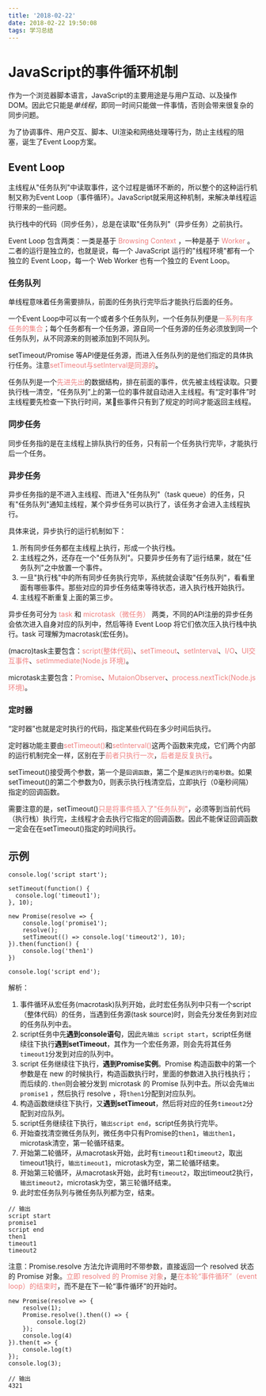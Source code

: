 ```yaml
---
title: '2018-02-22'
date: 2018-02-22 19:50:08
tags: 学习总结
---
```



# JavaScript的事件循环机制

作为一个浏览器脚本语言，JavaScript的主要用途是与用户互动、以及操作DOM。因此它只能是*单线程*，即同一时间只能做一件事情，否则会带来很复杂的同步问题。

为了协调事件、用户交互、脚本、UI渲染和网络处理等行为，防止主线程的阻塞，诞生了Event Loop方案。
<!-- more -->

## Event Loop

主线程从"任务队列"中读取事件，这个过程是循环不断的，所以整个的这种运行机制又称为Event Loop（事件循环）。JavaScript就采用这种机制，来解决单线程运行带来的一些问题。

执行栈中的代码（同步任务），总是在读取"任务队列"（异步任务）之前执行。

Event Loop 包含两类：一类是基于 <font color=#F08080>Browsing Context</font> ，一种是基于 <font color=#F08080>Worker</font> 。二者的运行是独立的，也就是说，每一个 JavaScript 运行的"线程环境"都有一个独立的 Event Loop，每一个 Web Worker 也有一个独立的 Event Loop。

### 任务队列

单线程意味着任务需要排队，前面的任务执行完毕后才能执行后面的任务。

一个Event Loop中可以有一个或者多个任务队列，一个任务队列便是<font color=#F08080>一系列有序任务的集合</font>；每个任务都有一个任务源，源自同一个任务源的任务必须放到同一个任务队列，从不同源来的则被添加到不同队列。

setTimeout/Promise 等API便是任务源，而进入任务队列的是他们指定的具体执行任务。注意<font color=#F08080>setTimeout与setInterval是同源的</font>。

任务队列是一个<font color=#F08080>先进先出</font>的数据结构，排在前面的事件，优先被主线程读取。只要执行栈一清空，“任务队列”上的第一位的事件就自动进入主线程。有“定时事件”时主线程要先检查一下执行时间，某些事件只有到了规定的时间才能返回主线程。

### 同步任务

同步任务指的是在主线程上排队执行的任务，只有前一个任务执行完毕，才能执行后一个任务。

### 异步任务

异步任务指的是不进入主线程、而进入"任务队列"（task queue）的任务，只有"任务队列"通知主线程，某个异步任务可以执行了，该任务才会进入主线程执行。

具体来说，异步执行的运行机制如下：

1. 所有同步任务都在主线程上执行，形成一个执行栈。
2. 主线程之外，还存在一个"任务队列"。只要异步任务有了运行结果，就在"任务队列"之中放置一个事件。
3. 一旦"执行栈"中的所有同步任务执行完毕，系统就会读取"任务队列"，看看里面有哪些事件。那些对应的异步任务结束等待状态，进入执行栈开始执行。
4. 主线程不断重复上面的第三步。

异步任务可分为 <font color=#F08080>task</font> 和 <font color=#F08080>microtask（微任务）</font> 两类，不同的API注册的异步任务会依次进入自身对应的队列中，然后等待 Event Loop 将它们依次压入执行栈中执行。task 可理解为macrotask(宏任务)。

(macro)task主要包含：<font color=#F08080>script(整体代码)</font>、<font color=#F08080>setTimeout</font>、<font color=#F08080>setInterval</font>、<font color=#F08080>I/O</font>、<font color=#F08080>UI交互事件</font>、<font color=#F08080>setImmediate(Node.js 环境)</font>。

microtask主要包含：<font color=#F08080>Promise</font>、<font color=#F08080>MutaionObserver</font>、<font color=#F08080>process.nextTick(Node.js 环境)</font>。

### 定时器

“定时器”也就是定时执行的代码，指定某些代码在多少时间后执行。

定时器功能主要由<font color=#F08080>setTimeout()</font>和<font color=#F08080>setInterval()</font>这两个函数来完成，它们两个内部的运行机制完全一样，区别在于<font color=#F08080>前者只执行一次</font>，<font color=#F08080>后者是反复执行</font>。

setTimeout()接受两个参数，第一个是`回调函数`，第二个是`推迟执行的毫秒数`。如果setTimeout()的第二个参数为0，则表示执行栈清空后，立即执行（0毫秒间隔）指定的回调函数。

需要注意的是，setTimeout()<font color=#F08080>只是将事件插入了"任务队列"</font>，必须等到当前代码（执行栈）执行完，主线程才会去执行它指定的回调函数。因此不能保证回调函数一定会在在setTimeout()指定的时间执行。

## 示例

```
console.log('script start');

setTimeout(function() {
  console.log('timeout1');
}, 10);

new Promise(resolve => {
    console.log('promise1');
    resolve();
    setTimeout(() => console.log('timeout2'), 10);
}).then(function() {
    console.log('then1')
})

console.log('script end');

```

解析：

1. 事件循环从宏任务(macrotask)队列开始，此时宏任务队列中只有一个script（整体代码）的任务，当遇到任务源(task source)时，则会先分发任务到对应的任务队列中去。
2. script任务中先**遇到console语句**，因此`先输出 script start`，script任务继续往下执行**遇到setTimeout**，其作为一个宏任务源，则会先将其任务`timeout1`分发到对应的队列中。
3. script 任务继续往下执行，**遇到Promise实例**。Promise 构造函数中的第一个参数是在 new 的时候执行，构造函数执行时，里面的参数进入执行栈执行；而后续的`.then`则会被分发到 microtask 的 Promise 队列中去。所以会先`输出 promise1` ，然后执行 resolve ，将`then1`分配到对应队列。
4. 构造函数继续往下执行，又**遇到setTimeout**，然后将对应的任务`timeout2`分配到对应队列。
5. script任务继续往下执行，`输出script end`，script任务执行完毕。
6. 开始查找清空微任务队列，微任务中只有Promise的`then1`，`输出then1`，microtask清空，第一轮循环结束。
7. 开始第二轮循环，从macrotask开始，此时有`timeout1`和`timeout2`，取出timeout1执行，`输出timeout1`，microtask为空，第二轮循环结束。
8. 开始第三轮循环，从macrotask开始，此时有`timeout2`，取出timeout2执行，`输出timeout2`，microtask为空，第三轮循环结束。
9. 此时宏任务队列与微任务队列都为空，结束。

```
// 输出
script start
promise1
script end
then1
timeout1
timeout2
```

注意：Promise.resolve 方法允许调用时不带参数，直接返回一个 resolved 状态的 Promise 对象。<font color=#F08080>立即 resolved 的 Promise 对象</font>，是<font color=#F08080>在本轮“事件循环”（event loop）的结束时</font>，而不是在下一轮“事件循环”的开始时。

```
new Promise(resolve => {
    resolve(1);
    Promise.resolve().then(() => {
        console.log(2)
    });
    console.log(4)
}).then(t => {
    console.log(t)
});
console.log(3);
```

```
// 输出
4321
```
